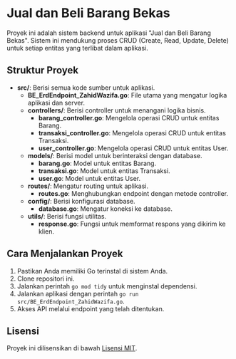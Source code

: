# Jual dan Beli Barang Bekas

Proyek ini adalah sistem backend untuk aplikasi "Jual dan Beli Barang Bekas". Sistem ini mendukung proses CRUD (Create, Read, Update, Delete) untuk setiap entitas yang terlibat dalam aplikasi.

## Struktur Proyek

- **src/**: Berisi semua kode sumber untuk aplikasi.
  - **BE_ErdEndpoint_ZahidWazifa.go**: File utama yang mengatur logika aplikasi dan server.
  - **controllers/**: Berisi controller untuk menangani logika bisnis.
    - **barang_controller.go**: Mengelola operasi CRUD untuk entitas Barang.
    - **transaksi_controller.go**: Mengelola operasi CRUD untuk entitas Transaksi.
    - **user_controller.go**: Mengelola operasi CRUD untuk entitas User.
  - **models/**: Berisi model untuk berinteraksi dengan database.
    - **barang.go**: Model untuk entitas Barang.
    - **transaksi.go**: Model untuk entitas Transaksi.
    - **user.go**: Model untuk entitas User.
  - **routes/**: Mengatur routing untuk aplikasi.
    - **routes.go**: Menghubungkan endpoint dengan metode controller.
  - **config/**: Berisi konfigurasi database.
    - **database.go**: Mengatur koneksi ke database.
  - **utils/**: Berisi fungsi utilitas.
    - **response.go**: Fungsi untuk memformat respons yang dikirim ke klien.

## Cara Menjalankan Proyek

1. Pastikan Anda memiliki Go terinstal di sistem Anda.
2. Clone repositori ini.
3. Jalankan perintah `go mod tidy` untuk menginstal dependensi.
4. Jalankan aplikasi dengan perintah `go run src/BE_ErdEndpoint_ZahidWazifa.go`.
5. Akses API melalui endpoint yang telah ditentukan.

## Lisensi

Proyek ini dilisensikan di bawah [Lisensi MIT](LICENSE).